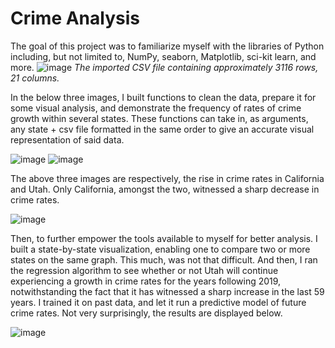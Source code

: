 # Crime Analysis

The goal of this project was to familiarize myself with the libraries of Python including, but not limited to, NumPy, seaborn, Matplotlib, sci-kit learn, and more.
![image](https://github.com/moonneer/crime_analysis/assets/108647944/51600b8b-01d7-4ab3-8f18-86cbfc00c4b8)
<em>The imported CSV file containing approximately 3116 rows, 21 columns. </em>

In the below three images, I built functions to clean the data, prepare it for some visual analysis, and demonstrate the frequency of rates of crime growth within several states. These functions can take in, as arguments, any state + csv file formatted in the same order to give an accurate visual representation of said data.

![image](https://github.com/moonneer/crime_analysis/assets/108647944/ffa25201-679a-4f56-985e-9cc52f11f82b)
![image](https://github.com/moonneer/crime_analysis/assets/108647944/9acc4dc9-6f56-454f-922c-de9e8bd36698)

The above three images are respectively, the rise in crime rates in California and Utah. Only California, amongst the two, witnessed a sharp decrease in crime rates.

![image](https://github.com/moonneer/crime_analysis/assets/108647944/fb7ce96f-612a-4db8-936a-5d826ce8c350)

Then, to further empower the tools available to myself for better analysis. I built a state-by-state visualization, enabling one to compare two or more states on the same graph. This much, was not that difficult.
And then, I ran the regression algorithm to see whether or not Utah will continue experiencing a growth in crime rates for the years following 2019, notwithstanding the fact that it has witnessed a sharp increase in the last 59 years. I trained it on past data, and let it run a predictive model of future crime rates. Not very surprisingly, the results are displayed below.

![image](https://github.com/moonneer/crime_analysis/assets/108647944/ea00c001-3e65-4e79-b926-0a1bdcc238d7)
